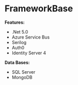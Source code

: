 # FrameworkBase


__Features:__
- .Net 5.0
- Azure Service Bus
- Serilog
- Auth0
- Identity Server 4


__Data Bases:__
- SQL Server
- MongoDB

